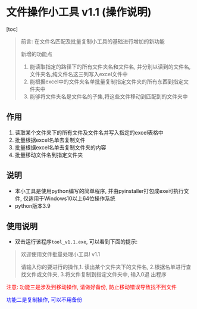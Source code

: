 # 文件操作小工具 v1.1 (操作说明)

[toc]

> 前言: 在文件名匹配及批量复制小工具的基础进行增加的新功能
>
> 新增的功能点
>
> 1. 能读取指定的路径下的所有文件夹名和文件名, 并分别以读到的文件名, 文件夹名,纯文件名这三列写入excel文件中 
> 2. 能根据excel中的文件夹名单批量复制指定文件夹的所有东西到指定文件夹中
> 3. 能够将文件夹名是文件名的子集,将这些文件移动到匹配到的文件夹中

## 作用

1. 读取某个文件夹下的所有文件及文件名并写入指定的excel表格中
2. 批量根据excel名单去复制文件
3. 批量根据excel名单去复制文件夹的内容
4. 批量移动文件名到指定文件夹

## 说明

- 本小工具是使用python编写的简单程序, 并由pyinstaller打包成exe可执行文件, 仅适用于Windows10以上64位操作系统
- python版本3.9

## 使用说明

- 双击运行该程序`tool_v1.1.exe`, 可以看到下面的提示:

> 欢迎使用文件批量处理小工具! v1.1
>
> 请输入你的要进行的操作,1. 读出某个文件夹下的文件名, 2.根据名单进行查找文件或文件夹, 3.将文件复制到指定文件夹中, 输入0退 出程序

<font color= red>注意: 功能三是涉及到移动操作, 请做好备份, 防止移动错误导致找不到文件</font>

<font color = blue>功能二是复制操作, 可以不用备份</font>
